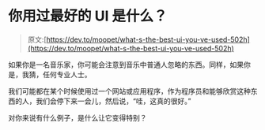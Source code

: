 # 你用过最好的 UI 是什么？

> 原文:[https://dev.to/moopet/what-s-the-best-ui-you-ve-used-502h](https://dev.to/moopet/what-s-the-best-ui-you-ve-used-502h)

如果你是一名音乐家，你可能会注意到音乐中普通人忽略的东西。同样，如果你是，我猜，任何专业人士。

我们可能都在某个时候使用过一个网站或应用程序，作为程序员和能够欣赏这种东西的人，我们会停下来一会儿，然后说，“哇，这真的很好。”

对你来说有什么例子，是什么让它变得特别？